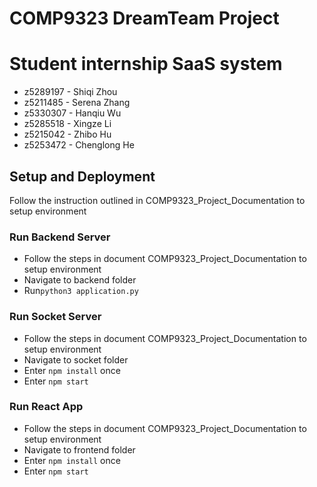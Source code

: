 # COMP9323 DreamTeam Project

# Student internship SaaS system

- z5289197 - Shiqi Zhou 
- z5211485 - Serena Zhang 
- z5330307 - Hanqiu Wu 
- z5285518 - Xingze Li 
- z5215042 - Zhibo Hu 
- z5253472 - Chenglong He

## Setup and Deployment

Follow the instruction outlined in COMP9323_Project_Documentation to setup environment

### Run Backend Server

- Follow the steps in document COMP9323_Project_Documentation to setup environment
- Navigate to backend folder
- Run`python3 application.py`

### Run Socket Server

- Follow the steps in document COMP9323_Project_Documentation to setup environment
- Navigate to socket folder
- Enter `npm install` once
- Enter `npm start`

### Run React App

- Follow the steps in document COMP9323_Project_Documentation to setup environment
- Navigate to frontend folder
- Enter `npm install` once
- Enter `npm start`

